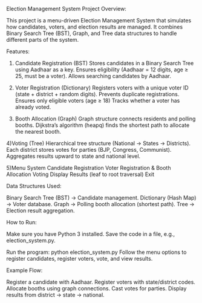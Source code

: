 Election Management System
Project Overview:

This project is a menu-driven Election Management System that simulates how candidates, voters, and election results are managed. It combines Binary Search Tree (BST), Graph, and Tree data structures to handle different parts of the system.

Features:

1) Candidate Registration (BST)
Stores candidates in a Binary Search Tree using Aadhaar as a key.
Ensures eligibility (Aadhaar = 12 digits, age ≥ 25, must be a voter).
Allows searching candidates by Aadhaar.

2) Voter Registration (Dictionary)
Registers voters with a unique voter ID (state + district + random digits).
Prevents duplicate registrations.
Ensures only eligible voters (age ≥ 18)
Tracks whether a voter has already voted.

3) Booth Allocation (Graph)
Graph structure connects residents and polling booths.
Dijkstra’s algorithm (heapq) finds the shortest path to allocate the nearest booth.

4)Voting (Tree)
Hierarchical tree structure (National → States → Districts).
Each district stores votes for parties (BJP, Congress, Communist).
Aggregates results upward to state and national level.

5)Menu System
Candidate Registration
Voter Registration & Booth Allocation
Voting
Display Results (leaf to root traversal)
Exit

Data Structures Used:

Binary Search Tree (BST) → Candidate management.
Dictionary (Hash Map) → Voter database.
Graph → Polling booth allocation (shortest path).
Tree → Election result aggregation.

How to Run:

Make sure you have Python 3 installed.
Save the code in a file, e.g., election_system.py.

Run the program:
python election_system.py
Follow the menu options to register candidates, register voters, vote, and view results.

Example Flow:

Register a candidate with Aadhaar.
Register voters with state/district codes.
Allocate booths using graph connections.
Cast votes for parties.
Display results from district → state → national.
